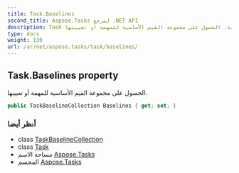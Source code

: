 ```yaml
---
title: Task.Baselines
second_title: Aspose.Tasks لمرجع .NET API
description: Task ملكية. الحصول على مجموعة القيم الأساسية للمهمة أو تعيينها.
type: docs
weight: 130
url: /ar/net/aspose.tasks/task/baselines/
---
```

## Task.Baselines property

الحصول على مجموعة القيم الأساسية للمهمة أو تعيينها.

```csharp
public TaskBaselineCollection Baselines { get; set; }
```

### أنظر أيضا

* class [TaskBaselineCollection](../../taskbaselinecollection/)
* class [Task](../)
* مساحة الاسم [Aspose.Tasks](../../task/)
* المجسم [Aspose.Tasks](../../../)


